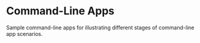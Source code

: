 # Command-Line Apps
Sample command-line apps for illustrating different stages of command-line app scenarios.

